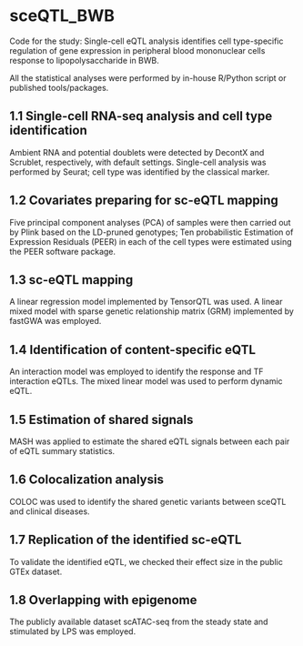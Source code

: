 # sceQTL_BWB
Code for the study: Single-cell eQTL analysis identifies cell type-specific regulation of gene expression in peripheral blood mononuclear cells response to lipopolysaccharide in BWB.

All the statistical analyses were performed by in-house R/Python script or published tools/packages.

## 1.1 Single-cell RNA-seq analysis and cell type identification ##

Ambient RNA and potential doublets were detected by DecontX and Scrublet, respectively, with default settings. Single-cell analysis was performed by Seurat; cell type was identified by the classical marker.

## 1.2 Covariates preparing for sc-eQTL mapping ##

Five principal component analyses (PCA) of samples were then carried out by Plink based on the LD-pruned genotypes; Ten probabilistic Estimation of Expression Residuals (PEER) in each of the cell types were estimated using the PEER software package.

## 1.3 sc-eQTL mapping ##

A linear regression model implemented by TensorQTL was used. A linear mixed model with sparse genetic relationship matrix (GRM) implemented by fastGWA was employed.

## 1.4 Identification of content-specific eQTL ##

An interaction model was employed to identify the response and TF interaction eQTLs. The mixed linear model was used to perform dynamic eQTL. 

## 1.5 Estimation of shared signals ##

MASH was applied to estimate the shared eQTL signals between each pair of eQTL summary statistics.

## 1.6 Colocalization analysis ##

COLOC was used to identify the shared genetic variants between sceQTL and clinical diseases. 

## 1.7 Replication of the identified sc-eQTL ##

To validate the identified eQTL, we checked their effect size in the public GTEx dataset.

## 1.8 Overlapping with epigenome ##

The publicly available dataset scATAC-seq from the steady state and stimulated by LPS was employed.
